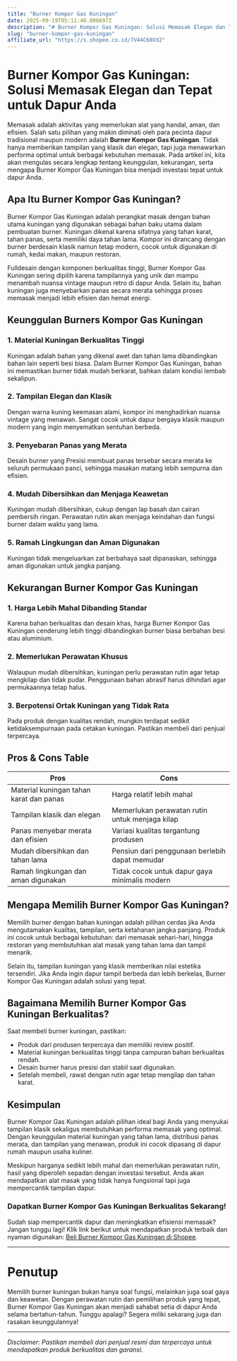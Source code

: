 ```yaml
---
title: "Burner Kompor Gas Kuningan"
date: 2025-09-19T05:11:40.806697Z
description: "# Burner Kompor Gas Kuningan: Solusi Memasak Elegan dan Tepat untuk Dapur Anda..."
slug: "burner-kompor-gas-kuningan"
affiliate_url: "https://s.shopee.co.id/7V44C68VX2"
---
```

# Burner Kompor Gas Kuningan: Solusi Memasak Elegan dan Tepat untuk Dapur Anda

Memasak adalah aktivitas yang memerlukan alat yang handal, aman, dan efisien. Salah satu pilihan yang makin diminati oleh para pecinta dapur tradisional maupun modern adalah **Burner Kompor Gas Kuningan**. Tidak hanya memberikan tampilan yang klasik dan elegan, tapi juga menawarkan performa optimal untuk berbagai kebutuhan memasak. Pada artikel ini, kita akan mengulas secara lengkap tentang keunggulan, kekurangan, serta mengapa Burner Kompor Gas Kuningan bisa menjadi investasi tepat untuk dapur Anda.

## Apa Itu Burner Kompor Gas Kuningan?

Burner Kompor Gas Kuningan adalah perangkat masak dengan bahan utama kuningan yang digunakan sebagai bahan baku utama dalam pembuatan burner. Kuningan dikenal karena sifatnya yang tahan karat, tahan panas, serta memiliki daya tahan lama. Kompor ini dirancang dengan burner berdesain klasik namun tetap modern, cocok untuk digunakan di rumah, kedai makan, maupun restoran.

Fulldesain dengan komponen berkualitas tinggi, Burner Kompor Gas Kuningan sering dipilih karena tampilannya yang unik dan mampu menambah nuansa vintage maupun retro di dapur Anda. Selain itu, bahan kuningan juga menyebarkan panas secara merata sehingga proses memasak menjadi lebih efisien dan hemat energi.

## Keunggulan Burners Kompor Gas Kuningan

### 1. Material Kuningan Berkualitas Tinggi

Kuningan adalah bahan yang dikenal awet dan tahan lama dibandingkan bahan lain seperti besi biasa. Dalam Burner Kompor Gas Kuningan, bahan ini memastikan burner tidak mudah berkarat, bahkan dalam kondisi lembab sekalipun.

### 2. Tampilan Elegan dan Klasik

Dengan warna kuning keemasan alami, kompor ini menghadirkan nuansa vintage yang menawan. Sangat cocok untuk dapur bergaya klasik maupun modern yang ingin menyematkan sentuhan berbeda.

### 3. Penyebaran Panas yang Merata

Desain burner yang Presisi membuat panas tersebar secara merata ke seluruh permukaan panci, sehingga masakan matang lebih sempurna dan efisien.

### 4. Mudah Dibersihkan dan Menjaga Keawetan

Kuningan mudah dibersihkan, cukup dengan lap basah dan cairan pembersih ringan. Perawatan rutin akan menjaga keindahan dan fungsi burner dalam waktu yang lama.

### 5. Ramah Lingkungan dan Aman Digunakan

Kuningan tidak mengeluarkan zat berbahaya saat dipanaskan, sehingga aman digunakan untuk jangka panjang.

## Kekurangan Burner Kompor Gas Kuningan

### 1. Harga Lebih Mahal Dibanding Standar

Karena bahan berkualitas dan desain khas, harga Burner Kompor Gas Kuningan cenderung lebih tinggi dibandingkan burner biasa berbahan besi atau aluminium.

### 2. Memerlukan Perawatan Khusus

Walaupun mudah dibersihkan, kuningan perlu perawatan rutin agar tetap mengkilap dan tidak pudar. Penggunaan bahan abrasif harus dihindari agar permukaannya tetap halus.

### 3. Berpotensi Ortak Kuningan yang Tidak Rata

Pada produk dengan kualitas rendah, mungkin terdapat sedikit ketidaksempurnaan pada cetakan kuningan. Pastikan membeli dari penjual terpercaya.

## Pros & Cons Table

| Pros                                           | Cons                                                   |
|------------------------------------------------|--------------------------------------------------------|
| Material kuningan tahan karat dan panas       | Harga relatif lebih mahal                            |
| Tampilan klasik dan elegan                    | Memerlukan perawatan rutin untuk menjaga kilap     |
| Panas menyebar merata dan efisien             | Variasi kualitas tergantung produsen               |
| Mudah dibersihkan dan tahan lama            | Pensiun dari penggunaan berlebih dapat memudar     |
| Ramah lingkungan dan aman digunakan         | Tidak cocok untuk dapur gaya minimalis modern       |

## Mengapa Memilih Burner Kompor Gas Kuningan?

Memilih burner dengan bahan kuningan adalah pilihan cerdas jika Anda mengutamakan kualitas, tampilan, serta ketahanan jangka panjang. Produk ini cocok untuk berbagai kebutuhan: dari memasak sehari-hari, hingga restoran yang membutuhkan alat masak yang tahan lama dan tampil menarik.

Selain itu, tampilan kuningan yang klasik memberikan nilai estetika tersendiri. Jika Anda ingin dapur tampil berbeda dan lebih berkelas, Burner Kompor Gas Kuningan adalah solusi yang tepat.

## Bagaimana Memilih Burner Kompor Gas Kuningan Berkualitas?

Saat membeli burner kuningan, pastikan:

- Produk dari produsen terpercaya dan memiliki review positif.
- Material kuningan berkualitas tinggi tanpa campuran bahan berkualitas rendah.
- Desain burner harus presisi dan stabil saat digunakan.
- Setelah membeli, rawat dengan rutin agar tetap mengilap dan tahan karat.

## Kesimpulan

Burner Kompor Gas Kuningan adalah pilihan ideal bagi Anda yang menyukai tampilan klasik sekaligus membutuhkan performa memasak yang optimal. Dengan keunggulan material kuningan yang tahan lama, distribusi panas merata, dan tampilan yang menawan, produk ini cocok dipasang di dapur rumah maupun usaha kuliner.

Meskipun harganya sedikit lebih mahal dan memerlukan perawatan rutin, hasil yang diperoleh sepadan dengan investasi tersebut. Anda akan mendapatkan alat masak yang tidak hanya fungsional tapi juga mempercantik tampilan dapur.

### Dapatkan Burner Kompor Gas Kuningan Berkualitas Sekarang!

Sudah siap mempercantik dapur dan meningkatkan efisiensi memasak? Jangan tunggu lagi! Klik link berikut untuk mendapatkan produk terbaik dan nyaman digunakan: [Beli Burner Kompor Gas Kuningan di Shopee](https://s.shopee.co.id/7V44C68VX2).

---

# Penutup

Memilih burner kuningan bukan hanya soal fungsi, melainkan juga soal gaya dan keawetan. Dengan perawatan rutin dan pemilihan produk yang tepat, Burner Kompor Gas Kuningan akan menjadi sahabat setia di dapur Anda selama bertahun-tahun. Tunggu apalagi? Segera miliki sekarang juga dan rasakan keunggulannya!

---

*Disclaimer: Pastikan membeli dari penjual resmi dan terpercaya untuk mendapatkan produk berkualitas dan garansi.*